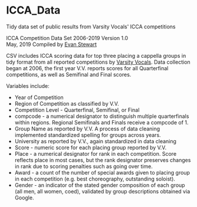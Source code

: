 # ICCA_Data
Tidy data set of public results from Varsity Vocals' ICCA competitions

ICCA Competition Data Set 2006-2019
Version 1.0  
May, 2019
Compiled by [Evan Stewart](https://www.twitter.com/@evanstewart23)

CSV includes ICCA scoring data for top three placing a cappella groups in tidy format from all reported competitions by [Varsity Vocals](https://varsityvocals.com/results-page/). Data collection began at 2006, the first year V.V. reports scores for all Quarterfinal competitions, as well as Semifinal and Final scores. 

Variables include:  

* Year of Competition
* Region of Competition as classified by V.V.
* Competition Level - Quarterfinal, Semifinal, or Final
* compcode - a numerical designator to distinguish multiple quarterfinals within regions. Regional Semifinals and Finals receive a compcode of 1. 
* Group Name as reported by V.V. A process of data cleaning implemented standardized spelling for groups across years.
* University as reported by V.V., again standardized in data cleaning
* Score - numeric score for each placing group reported by V.V.
* Place - a numerical designator for rank in each competition. Score reflects place in most cases, but the rank designator preserves changes in rank due to scoring penalties such as going over time. 
* Award - a count of the number of special awards given to placing group  in each competition (e.g. best choreography, outstanding soloist). 
* Gender - an indicator of the stated gender composition of each group (all men, all women, coed), validated by group descriptions obtained via Google. 
